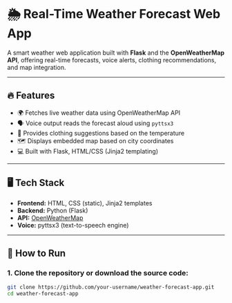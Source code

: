 # 🌦️ Real-Time Weather Forecast Web App

A smart weather web application built with **Flask** and the **OpenWeatherMap API**, offering real-time forecasts, voice alerts, clothing recommendations, and map integration.

---

## 🔥 Features

- 🌍 Fetches live weather data using OpenWeatherMap API
- 🗣️ Voice output reads the forecast aloud using `pyttsx3`
- 👕 Provides clothing suggestions based on the temperature
- 🗺️ Displays embedded map based on city coordinates
- 💻 Built with Flask, HTML/CSS (Jinja2 templating)

---

## 🖥️ Tech Stack

- **Frontend:** HTML, CSS (static), Jinja2 templates
- **Backend:** Python (Flask)
- **API:** [OpenWeatherMap](https://openweathermap.org/)
- **Voice:** pyttsx3 (text-to-speech engine)

---

## 🚀 How to Run

### 1. Clone the repository or download the source code:

```bash
git clone https://github.com/your-username/weather-forecast-app.git
cd weather-forecast-app
